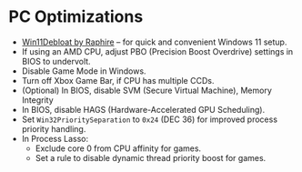 # PC Optimizations

- [Win11Debloat by Raphire](https://github.com/Raphire/Win11Debloat) – for quick and convenient Windows 11 setup.
- If using an AMD CPU, adjust PBO (Precision Boost Overdrive) settings in BIOS to undervolt.
- Disable Game Mode in Windows.
- Turn off Xbox Game Bar, if CPU has multiple CCDs.
- (Optional) In BIOS, disable SVM (Secure Virtual Machine), Memory Integrity
- In BIOS, disable HAGS (Hardware-Accelerated GPU Scheduling).
- Set `Win32PrioritySeparation` to `0x24` (DEC 36) for improved process priority handling.
- In Process Lasso:
  - Exclude core 0 from CPU affinity for games.
  - Set a rule to disable dynamic thread priority boost for games.
